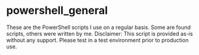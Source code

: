 # powershell_general
These are the PowerShell scripts I use on a regular basis. Some are found scripts, others were written by me.
Disclaimer: This script is provided as-is without any support. Please test in a test environment prior to production use.
